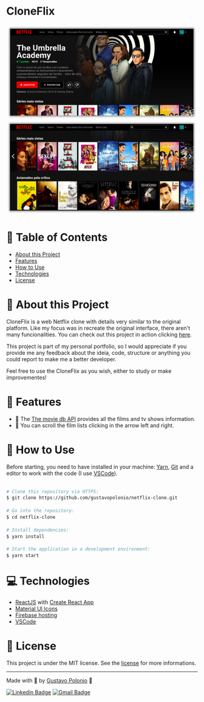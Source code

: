 # CloneFlix

<p align="center">
   <img src="https://github.com/gustavopolonio/netflix-clone/blob/main/.github/web1.png" width="700"/>
   <img src="https://github.com/gustavopolonio/netflix-clone/blob/main/.github/web2.png" width="700"/>
</p>

# :pushpin: Table of Contents

* [About this Project](#book-about-this-project)
* [Features](#rocket-features)
* [How to Use](#construction_worker-how-to-use)
* [Technologies](#computer-technologies)
* [License](#closed_book-license)

# :book: About this Project

CloneFlix is a web Netflix clone with details very similar to the original platform. Like my focus was in recreate the original interface, there aren't many funcionalities. You can check out this project in action clicking [here](https://cloneflix-nine.vercel.app/).

This project is part of my personal portfolio, so I would appreciate if you provide me any feedback about the ideia, code, structure or anything you could 
report to make me a better developer.

Feel free to use the CloneFlix as you wish, either to study or make improvementes!

# :rocket: Features 
- :blue_book: The [The movie db API](https://www.themoviedb.org/documentation/api) provides all the films and tv shows information.
- :office: You can scroll the film lists clicking in the arrow left and right.

# :construction_worker: How to Use

Before starting, you need to have installed in your machine: [Yarn](https://yarnpkg.com/), [Git](https://git-scm.com/) 
and a editor to work with the code (I use [VSCode](https://code.visualstudio.com/)).

```bash

# Clone this repository via HTTPS:
$ git clone https://github.com/gustavopolonio/netflix-clone.git

# Go into the repository:
$ cd netflix-clone

# Install dependencies:
$ yarn install

# Start the application in a development environment:
$ yarn start

```

# :computer: Technologies

* [ReactJS](https://reactjs.org/) with [Create React App](https://create-react-app.dev/)
* [Material UI Icons](https://material-ui.com/pt/components/icons/)
* [Firebase hosting](https://firebase.google.com/docs/hosting)
* [VSCode](https://code.visualstudio.com/)

# :closed_book: License

This project is under the MIT license. See the [license](https://github.com/gustavopolonio/netflix-clone/blob/main/LICENSE) for more informations.

---

Made with :green_heart: by [Gustavo Polonio](https://github.com/gustavopolonio) 🚀

[![Linkedin Badge](https://img.shields.io/badge/-Gustavo-blue?style=flat-square&logo=Linkedin&logoColor=white&link=https://www.linkedin.com/in/gustavo-polonio-04b77a169/)](https://www.linkedin.com/in/gustavo-polonio-04b77a169/)
[![Gmail Badge](https://img.shields.io/badge/-gustavopolonio1@gmail.com-c14438?style=flat-square&logo=Gmail&logoColor=white&link=mailto:gustavopolonio1@gmail.com)](mailto:gustavopolonio1@gmail.com)
